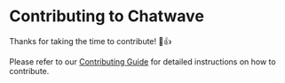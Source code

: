 # Contributing to Chatwave

Thanks for taking the time to contribute! :tada::+1:

Please refer to our [Contributing Guide](https://www.chatwoot.com/docs/contributing-guide) for detailed instructions on how to contribute.
